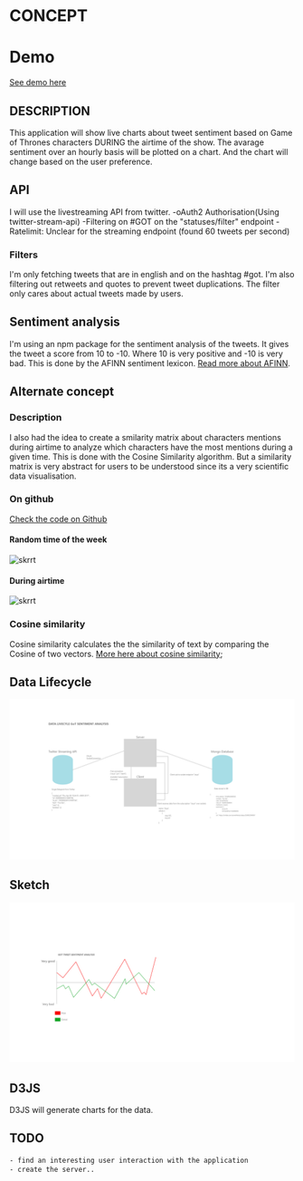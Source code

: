# CONCEPT

# Demo

[See demo here](http://134.209.9.142:3000/)

## DESCRIPTION

This application will show live charts about tweet sentiment based on Game of Thrones characters DURING the airtime of the show. The avarage sentiment over an hourly basis will be plotted on a chart. And the chart will change based on the user preference. 

## API

I will use the livestreaming API from twitter.
	-oAuth2 Authorisation(Using twitter-stream-api)
	-Filtering on #GOT on the "statuses/filter" endpoint
	-Ratelimit: Unclear for the streaming endpoint (found 60 tweets per second)

### Filters
I'm only fetching tweets that are in english and on the hashtag #got. I'm also filtering out retweets and quotes to prevent tweet duplications. The filter only cares about actual tweets made by users.

## Sentiment analysis
I'm using an npm package for the sentiment analysis of the tweets. It gives the tweet a score from 10 to -10. Where 10 is very positive and -10 is very bad. This is done by the AFINN sentiment lexicon. [Read more about AFINN](https://medium.com/@himanshu_23732/sentiment-analysis-with-afinn-lexicon-930533dfe75b).

## Alternate concept

### Description
I also had the idea to create a smilarity matrix about characters mentions during airtime to analyze which characters have the most mentions during a given time. This is done with the Cosine Similarity algorithm. But a similarity matrix is very abstract for users to be understood since its a very scientific data visualisation.

### On github

[Check the code on Github](https://github.com/Zekkie/cos-similarity)

#### Random time of the week

![skrrt]("./doc/random.png")

#### During airtime

![skrrt]("./doc/during-airtime.png")

### Cosine similarity
Cosine similarity calculates the the similarity of text by comparing the Cosine of two vectors.
[More here about cosine similarity](https://www.machinelearningplus.com/nlp/cosine-similarity/);


## Data Lifecycle
![alt text](./doc/data-ls.png "Logo Title Text 1")

## Sketch
![alt text](./doc/sketch.png "Logo Title Text 1")



## D3JS

D3JS will generate charts for the data. 

## TODO

	- find an interesting user interaction with the application
	- create the server..